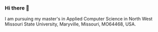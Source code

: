 ### Hi there 👋

I am pursuing my master's in Applied Computer Science in North West Missouri State University, Maryville, Missouri, MO64468, USA.
